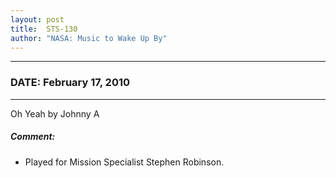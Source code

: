```yaml
---
layout: post
title:  STS-130
author: "NASA: Music to Wake Up By"
---
```


----
### DATE: February 17, 2010
----
Oh Yeah by Johnny A

##### Comment:
* Played for Mission Specialist Stephen Robinson.
